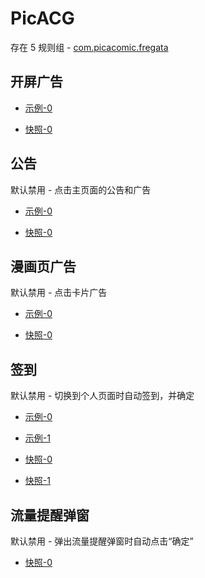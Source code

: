 # PicACG

存在 5 规则组 - [com.picacomic.fregata](/src/apps/com.picacomic.fregata.ts)

## 开屏广告

- [示例-0](https://m.gkd.li/83610194/2a9a1179-3a50-4317-900a-42c8197517ed)

- [快照-0](https://i.gkd.li/import/13422624)

## 公告

默认禁用 - 点击主页面的公告和广告

- [示例-0](https://m.gkd.li/83610194/a5cbd7ce-79b4-49da-ba01-2b7db907d1f1)

- [快照-0](https://i.gkd.li/import/13422767)

## 漫画页广告

默认禁用 - 点击卡片广告

- [示例-0](https://m.gkd.li/83610194/92feb979-d75a-4ee5-a880-da2e4250d1e3)

- [快照-0](https://i.gkd.li/import/13423009)

## 签到

默认禁用 - 切换到个人页面时自动签到，并确定

- [示例-0](https://m.gkd.li/83610194/d53cc0cb-2a3e-4398-a415-3b8083edd328)
- [示例-1](https://m.gkd.li/83610194/90048fce-fe89-4ac7-9ae6-fe3d7b99aeaf)

- [快照-0](https://i.gkd.li/import/13422844)
- [快照-1](https://i.gkd.li/import/13422874)

## 流量提醒弹窗

默认禁用 - 弹出流量提醒弹窗时自动点击“确定”

- [快照-0](https://i.gkd.li/import/13466492)
